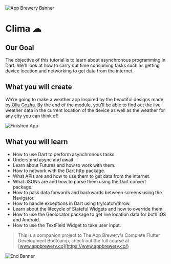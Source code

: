 ![App Brewery Banner](https://github.com/londonappbrewery/Images/blob/master/AppBreweryBanner.png)


# Clima ☁

## Our Goal

The objective of this tutorial is to learn about asynchronous programming in Dart. We'll look at how to carry out time consuming tasks such as getting device location and networking to get data from the internet. 


## What you will create

We’re going to make a weather app inspired by the beautiful designs made by [Olia Gozha](https://dribbble.com/shots/4663154-). By the end of the module, you'll be able to find out the live weather data in the current location of the device as well as the weather for any city you can think of!

![Finished App](https://github.com/londonappbrewery/Images/blob/master/clima-demo.gif)

## What you will learn

- How to use Dart to perform asynchronous tasks.
- Understand async and await.
- Learn about Futures and how to work with them.
- How to network with the Dart http package.
- What APIs are and how to use them to get data from the internet.
- What JSONs are and how to parse them using the Dart convert package.
- How to pass data forwards and backwards between screens using the Navigator.
- How to handle exceptions in Dart using try/catch/throw.
- Learn about the lifecycle of Stateful Widgets and how to override them.
- How to use the Geolocator package to get live location data for both iOS and Android.
- How to use the TextField Widget to take user input.


>This is a companion project to The App Brewery's Complete Flutter Development Bootcamp, check out the full course at [www.appbrewery.co](https://www.appbrewery.co/)

![End Banner](https://github.com/londonappbrewery/Images/blob/master/readme-end-banner.png)
